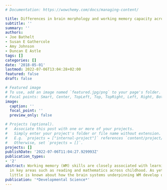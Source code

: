```yaml
---
# Documentation: https://wowchemy.com/docs/managing-content/

title: Differences in brain morphology and working memory capacity across childhood
subtitle: ''
summary: ''
authors:
- Joe Bathelt
- Susan E Gathercole
- Amy Johnson
- Duncan E Astle
tags: []
categories: []
date: '2018-05-01'
lastmod: 2022-07-06T13:04:28+02:00
featured: false
draft: false

# Featured image
# To use, add an image named `featured.jpg/png` to your page's folder.
# Focal points: Smart, Center, TopLeft, Top, TopRight, Left, Right, BottomLeft, Bottom, BottomRight.
image:
  caption: ''
  focal_point: ''
  preview_only: false

# Projects (optional).
#   Associate this post with one or more of your projects.
#   Simply enter your project's folder or file name without extension.
#   E.g. `projects = ["internal-project"]` references `content/project/deep-learning/index.md`.
#   Otherwise, set `projects = []`.
projects: []
publishDate: '2022-07-06T11:04:27.929993Z'
publication_types:
- '2'
abstract: Working memory (WM) skills are closely associated with learning progress
  in key areas such as reading and mathematics across childhood. As yet, however,
  little is known about how the brain systems underpinning WM develop over this critical developmental period. The current study investigated whether and how structural brain correlates of components of the working memory system change over development. Verbal and visuospatial short-term and working memory were assessed in 153 children between 5.58 and 15.92 years, and latent components of the working memory system were derived. Fractional anisotropy and cortical thickness maps were derived from T1-weighted and diffusion-weighted MRI and processed using eigenanatomy decomposition. There was a greater involvement of the corpus callosum and posterior temporal white matter in younger children for performance associated with the executive part of the working memory system. For older children, this was more closely linked with the thickness of the occipitotemporal cortex. These findings suggest that increasing specialization leads to shifts in the contribution of neural substrates over childhood, moving from an early dependence on a distributed system supported by long-range connections to later reliance on specialized local circuitry. Our findings demonstrate that despite the component factor structure being stable across childhood, the underlying brain systems supporting working memory change. Taking the age of the child into account, and not just their overall score, is likely to be critical for understanding the nature of the limitations on their working memory capacity.
publication: '*Developmental Science*'
---
```

